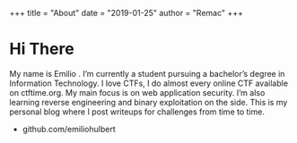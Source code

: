 +++
title = "About"
date = "2019-01-25"
author = "Remac"
+++

# **Hi There**

My name is Emilio . I’m currently a student pursuing a bachelor’s degree in Information Technology.
I love CTFs, I do almost every online CTF available on ctftime.org. My main focus is on web application security. I’m also learning reverse engineering and binary exploitation on the side.
This is my personal blog where I post writeups for challenges from time to time.


<!-- **may u needs ✨** -->

- github.com/emiliohulbert

